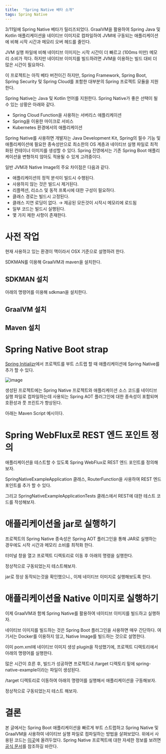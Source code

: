 ```yaml
---
title:  "Spring Native 베타 소개"
tags: Spring Native
---
```

3/11일에 Spring Native 베타가 릴리즈되었다. GraalVM을 활용하여 Spring Java 및 Kotlin 애플리케이션을 네이티브 이미지로 컴파일하여 JVM에 구동되는 애플리케이션에 비해 시작 시간과 메모리 오버 헤드를 줄인다.

JVM 실행 파일에 비해 네이티브 이미지는 시작 시간이 더 빠르고 (100ms 미만) 메모리 소비가 적다. 하지만 네이티브 이미지를 빌드하려면 JVM을 이용하는 빌드 대비 더 많은 시간이 필요하다.

이 프로젝트는 아직 베타 버전이긴 하지만, Spring Framework, Spring Boot, Spring Security 및 Spring Cloud를 포함한 대부분의 Spring 프로젝트 모듈을 지원한다.

Spring Native는 Java 및 Kotlin 언어를 지원한다. Spring Native가 좋은 선택이 될 수 있는 상황은 아래와 같다.
* Spring Cloud Function을 사용하는 서버리스 애플리케이션
* Spring을 이용한 마이크로 서비스
* Kubernetes 환경에서의 애플리케이션

Spring Native를 사용하면 개발자는 Java Development Kit, Spring의 필수 기능 및 애플리케이션에 필요한 종속성만으로 최소한의 OS 계층과 네이티브 실행 파일로 최적화된 컨테이너 이미지를 생성할 수 있다. Spring 진영에서는 기존 Spring Boot 애플리케이션을 변형하지 않아도 적용될 수 있게 고려중이다.

일반 JVM과 Native Image의 주요 차이점은 다음과 같다.
* 애플리케이션의 정적 분석이 빌드시 수행된다.
* 사용하지 않는 것은 빌드시 제거된다.
* 리플렉션, 리소스 및 동적 프록시에 대한 구성이 필요하다.
* 클래스 경로는 빌드시 고정된다.
* 클래스 지연 로딩이 없다. → 제공된 모든것이 시작시 메모리에 로드됨
* 일부 코드는 빌드시 실행된다.
* 몇 가지 제한 사항이 존재한다.

# 사전 작업
현재 사용하고 있는 환경이 맥이라서 OSX 기준으로 설명하려 한다.

SDKMAN를 이용해 GraalVM과 maven을 설치한다.

## SDKMAN 설치
아래의 명령어를 이용해 sdkman을 설치한다.
<script src="https://gist.github.com/giljae/2a0d099da237447909f4e755777c80f8.js"></script>

## GraalVM 설치
<script src="https://gist.github.com/giljae/67482419336e269d5bddd6291202c219.js"></script>

## Maven 설치
<script src="https://gist.github.com/giljae/8c53cb3755337c0805439dc2b589a4ff.js"></script>

# Spring Native Boot strap
[Spring Initializr](https://start.spring.io/)에서 프로젝트를 부트 스트랩 할 때 애플리케이션에 Spring Native를 추가 할 수 있다.

![image](https://user-images.githubusercontent.com/111643/116084334-a701ec80-a6d8-11eb-9a9d-c6449018a3a7.png)

생성된 프로젝트에는 Spring Native 프로젝트와 애플리케이션 소스 코드를 네이티브 실행 파일로 컴파일하는데 사용되는 Spring AOT 플러그인에 대한 종속성이 포함되며 호환성과 풋 프린트가 향상된다.

아래는 Maven Script 예시이다.

<script src="https://gist.github.com/giljae/2d9e7d7683c22ad7b719bface50db59a.js"></script>

# Spring WebFlux로 REST 엔드 포인트 정의
애플리케이션을 테스트할 수 있도록 Spring WebFlux로 REST 엔드 포인트를 정의해보자.

SpringNativeExampleApplication 클래스, RouterFunction을 사용하여 REST 엔드 포인트를 추가 할 수 있다.

<script src="https://gist.github.com/giljae/bb9152ef0908cc0e2671f4476bec8f72.js"></script>

그리고 SpringNativeExampleApplicationTests 클래스에서 REST에 대한 테스트 코드를 작성해보자.

<script src="https://gist.github.com/giljae/06ae8738325f8810472e2b94cad7e72a.js"></script>

# 애플리케이션을 jar로 실행하기
프로젝트의 Spring Native 종속성은 Spring AOT 플러그인을 통해 JAR로 실행하는 경우에도 시작 시간과 메모리 소비를 최적화 한다.

터미널 창을 열고 프로젝트 디렉토리로 이동 후 아래의 명령을 실행한다.
<script src="https://gist.github.com/giljae/f6b18ccc92f6f7d75b66097b6cc7012b.js"></script>

정상적으로 구동되었는지 테스트해보자.
<script src="https://gist.github.com/giljae/c28f31ad783023a3d81780ee41085367.js"></script>

jar로 정상 동작되는것을 확인했으니., 이제 네이티브 이미지로 실행해보도록 한다.

# 애플리케이션을 Native 이미지로 실행하기
이제 GraalVM과 함께 Spring Native를 활용하여 네이티브 이미지를 빌드하고 실행하자.

네이티브 이미지를 빌드하는 것은 Spring Boot 플러그인을 사용하면 매우 간단하다. 여기서는 Docker를 이용하지 않고, Native Image를 빌드하는 것으로 설명한다.

이미 pom.xml에 네이티브 이미지 생성 plugin을 작성했기에, 프로젝트 디렉토리에서 아래의 명령어를 실행한다.
<script src="https://gist.github.com/giljae/3899b330f88be902379c473708e0ec82.js"></script>

많은 시간이 흐른 후, 빌드가 성공하면 프로젝트내 /target 디렉토리 밑에 spring-native-example이라는 파일이 생성된다.

/target 디렉토리로 이동하여 아래의 명령어를 실행해서 애플리케이션을 구동해보자.

<script src="https://gist.github.com/giljae/7dd6383291be4ae848ce852350372412.js"></script>

정상적으로 구동되었는지 테스트 해보자.
<script src="https://gist.github.com/giljae/e010183709326c563a0df32675fa0f6c.js"></script>

# 결론
본 글에서는 Spring Boot 애플리케이션을 빠르게 부트 스트랩하고 Spring Native 및 GraalVM을 사용하여 네이티브 실행 파일로 컴파일하는 방법을 살펴보았다.
위에서 사용된 코드는 [이곳](https://github.com/giljae/sandbox/tree/master/spring-native-example)에 올려두었다.
Spring Native 프로젝트에 대한 자세한 정보를 보려면 [공식 문서](https://docs.spring.io/spring-native/docs/current/reference/htmlsingle/)를 참조하길 바란다.


